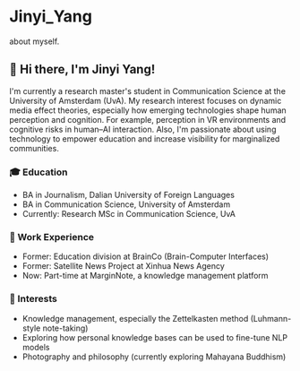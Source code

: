 # Jinyi_Yang
about myself.

## 👋 Hi there, I'm Jinyi Yang!

I'm currently a research master's student in Communication Science at the University of Amsterdam (UvA). My research interest focuses on dynamic media effect theories, especially how emerging technologies shape human perception and cognition. For example, perception in VR environments and cognitive risks in human–AI interaction.
Also, I'm passionate about using technology to empower education and increase visibility for marginalized communities.

### 🎓 Education
- BA in Journalism, Dalian University of Foreign Languages  
- BA in Communication Science, University of Amsterdam  
- Currently: Research MSc in Communication Science, UvA  

### 💼 Work Experience
- Former: Education division at BrainCo (Brain-Computer Interfaces)  
- Former: Satellite News Project at Xinhua News Agency
- Now: Part-time at MarginNote, a knowledge management platform  

### 🧭 Interests
- Knowledge management, especially the Zettelkasten method (Luhmann-style note-taking)  
- Exploring how personal knowledge bases can be used to fine-tune NLP models
- Photography and philosophy (currently exploring Mahayana Buddhism)  
